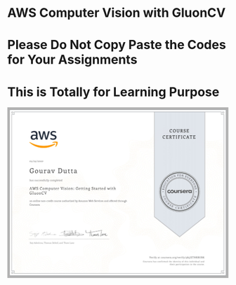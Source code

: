 # AWS Computer Vision with GluonCV

# Please Do Not Copy Paste the Codes for Your Assignments
# This is Totally for Learning Purpose 

<img src="Certificate.jpg">
